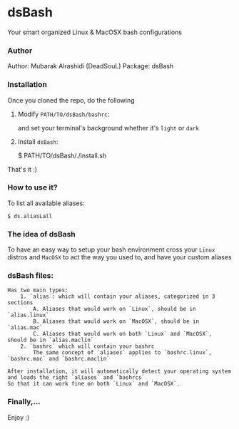 # dsBash
Your smart organized Linux &amp; MacOSX bash configurations


### Author
 Author: Mubarak Alrashidi (DeadSouL)
Package: dsBash


### Installation
Once you cloned the repo, do the following

1. Modify `PATH/TO/dsBash/bashrc`:

    and set your terminal's background whether it's `light` or `dark`


2. Install `dsBash`:

    $ PATH/TO/dsBash/./install.sh


That's it :)


### How to use it?

To list all available aliases:

```
$ ds.aliasLall
```

### The idea of dsBash
To have an easy way to setup your bash environment cross your `Linux` distros and `MacOSX` to act the way you used to, and have your custom aliases


### dsBash files:
    Has two main types:
        1. `alias`: which will contain your aliases, categorized in 3 sections
            A. Aliases that would work on `Linux`, should be in `alias.linux`
            B. Aliases that would work on `MacOSX`, should be in `alias.mac`
            C. Aliases that would work on both `Linux` and `MacOSX`, should be in `alias.maclin`
        2. `bashrc` which will contain your bashrc
            The same concept of `aliases` applies to `bashrc.linux`, `bashrc.mac` and `bashrc.maclin`

    After installation, it will automatically detect your operating system and loads the right `aliases` and `bashrcs` 
    So that it can work fine on both `Linux` and `MacOSX`.


### Finally,...
Enjoy :)
